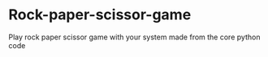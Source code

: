 # Rock-paper-scissor-game
Play rock paper scissor game with your system made from the core python code 
